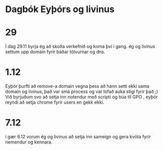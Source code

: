 # Dagbók Eyþórs og livinus

# 29
Í dag 29.11 byrja ég að skoða verkefnið og koma því í gang. ég og livinus settum upp domain fyrir báðar tölvurnar og dns.

# 1.12
Eyþór þurfti að remove-a domain vegna þess að hann setti ekki sama domain og livinus, það var smá process og var lofað auka stigi fyrir það ;)
Við byrjuðum svo að setja inn notendur með scripti og búa til GPO , eyþór reyndi að setja chrome fyrir users en gekk ekki.

# 7.12
í gær 6.12 vorum ég og livinus að setja inn sameign og gera kvóta fyrir nemendur og kennara.

